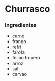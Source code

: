 # Churrasco

### Ingredientes 

- carne
- frango
- refri
- farofa
- feijao tropero
- arroz
- sal
- carvao
